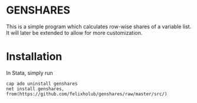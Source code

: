 # GENSHARES
This is a simple program which calculates row-wise shares of a variable list. It will later be extended to allow for more customization.

# Installation

In Stata, simply run
```
cap ado uninstall genshares
net install genshares, from(https://github.com/felixholub/genshares/raw/master/src/)
```
